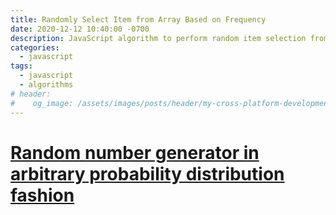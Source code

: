 ```yaml
---
title: Randomly Select Item from Array Based on Frequency
date: 2020-12-12 10:40:00 -0700
description: JavaScript algorithm to perform random item selection from an array based on a frequency array.
categories: 
  - javascript
tags:
  - javascript
  - algorithms
# header:
#    og_image: /assets/images/posts/header/my-cross-platform-development-environment.png
---
```



# [Random number generator in arbitrary probability distribution fashion](https://www.geeksforgeeks.org/random-number-generator-in-arbitrary-probability-distribution-fashion)
